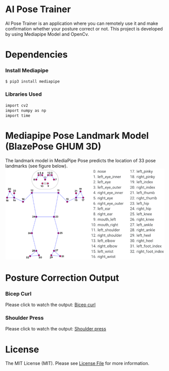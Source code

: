 # AI Pose Trainer
AI Pose Trainer is an application where you can remotely use it and make confirmation whether your posture correct or not. This project is developed by using Mediapipe Model and OpenCv.

# Dependencies
### Install Mediapipe
    $ pip3 install mediapipe

### Libraries Used
    import cv2
    import numpy as np
    import time

# Mediapipe Pose Landmark Model (BlazePose GHUM 3D)
The landmark model in MediaPipe Pose predicts the location of 33 pose landmarks (see figure below).
![This is an image](/pose_tracking_full_body_landmarks.png)


# Posture Correction Output
### Bicep Curl
Please click to watch the output: [Bicep curl](/Posture%20Correction%20Output/bicep_curl.avi) 

### Shoulder Press
Please click to watch the output: [Shoulder press](/Posture%20Correction%20Output/shoulder_press.avi) 

# License
The MIT License (MIT). Please see [License File](/LICENSE) for more information.
